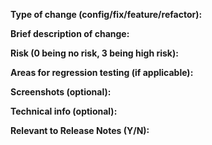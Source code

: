 **Type of change (config/fix/feature/refactor):**

**Brief description of change:**

**Risk (0 being no risk, 3 being high risk):**

**Areas for regression testing (if applicable):**

**Screenshots (optional):**

**Technical info (optional):**

**Relevant to Release Notes (Y/N):**
